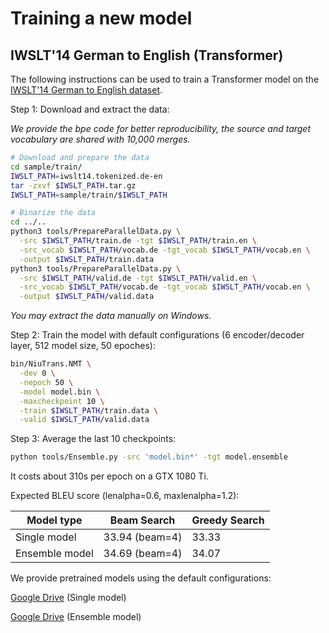 # Training a new model

## IWSLT'14 German to English (Transformer)

The following instructions can be used to train a Transformer model on the [IWSLT'14 German to English dataset](http://workshop2014.iwslt.org/downloads/proceeding.pdf).

Step 1: Download and extract the data:

*We provide the bpe code for better reproducibility, the source and target vocabulary are shared with 10,000 merges.*

```bash
# Download and prepare the data
cd sample/train/
IWSLT_PATH=iwslt14.tokenized.de-en
tar -zxvf $IWSLT_PATH.tar.gz
IWSLT_PATH=sample/train/$IWSLT_PATH

# Binarize the data
cd ../..
python3 tools/PrepareParallelData.py \
  -src $IWSLT_PATH/train.de -tgt $IWSLT_PATH/train.en \
  -src_vocab $IWSLT_PATH/vocab.de -tgt_vocab $IWSLT_PATH/vocab.en \
  -output $IWSLT_PATH/train.data
python3 tools/PrepareParallelData.py \
  -src $IWSLT_PATH/valid.de -tgt $IWSLT_PATH/valid.en \
  -src_vocab $IWSLT_PATH/vocab.de -tgt_vocab $IWSLT_PATH/vocab.en \
  -output $IWSLT_PATH/valid.data
```
*You may extract the data manually on Windows.*


Step 2: Train the model with default configurations 
(6 encoder/decoder layer, 512 model size, 50 epoches):

```bash
bin/NiuTrans.NMT \
  -dev 0 \
  -nepoch 50 \
  -model model.bin \
  -maxcheckpoint 10 \
  -train $IWSLT_PATH/train.data \
  -valid $IWSLT_PATH/valid.data
```

Step 3: Average the last 10 checkpoints:

```bash
python tools/Ensemble.py -src 'model.bin*' -tgt model.ensemble
```

It costs about 310s per epoch on a GTX 1080 Ti.

Expected BLEU score (lenalpha=0.6, maxlenalpha=1.2):

| Model type      | Beam Search     | Greedy Search   |
| --------------- | --------------- | --------------- |
| Single model    | 33.94 (beam=4)  | 33.33    |
| Ensemble model  | 34.69 (beam=4)  | 34.07    |

We provide pretrained models using the default configurations:

[Google Drive](https://drive.google.com/file/d/1A5Z40lAWCxO54zJ2VFHQLT_AaI00J6bj) (Single model)

[Google Drive](https://drive.google.com/file/d/1NOafDYtlnYJFMop5PEhO6gICSUXN9hy9) (Ensemble model)